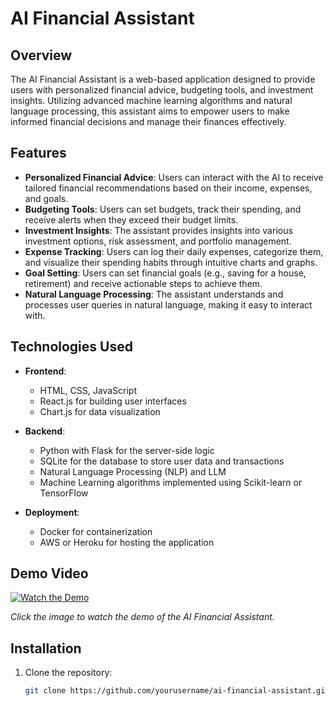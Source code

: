# AI Financial Assistant

## Overview

The AI Financial Assistant is a web-based application designed to provide users with personalized financial advice, budgeting tools, and investment insights. Utilizing advanced machine learning algorithms and natural language processing, this assistant aims to empower users to make informed financial decisions and manage their finances effectively.

## Features

- **Personalized Financial Advice**: Users can interact with the AI to receive tailored financial recommendations based on their income, expenses, and goals.
- **Budgeting Tools**: Users can set budgets, track their spending, and receive alerts when they exceed their budget limits.
- **Investment Insights**: The assistant provides insights into various investment options, risk assessment, and portfolio management.
- **Expense Tracking**: Users can log their daily expenses, categorize them, and visualize their spending habits through intuitive charts and graphs.
- **Goal Setting**: Users can set financial goals (e.g., saving for a house, retirement) and receive actionable steps to achieve them.
- **Natural Language Processing**: The assistant understands and processes user queries in natural language, making it easy to interact with.

## Technologies Used

- **Frontend**:
  - HTML, CSS, JavaScript
  - React.js for building user interfaces
  - Chart.js for data visualization

- **Backend**:
  - Python with Flask for the server-side logic
  - SQLite for the database to store user data and transactions
  - Natural Language Processing (NLP) and LLM
  - Machine Learning algorithms implemented using Scikit-learn or TensorFlow

- **Deployment**:
  - Docker for containerization
  - AWS or Heroku for hosting the application

## Demo Video

[![Watch the Demo]()](https://drive.google.com/file/d/1cp3FZ5-jDIf9FKPkZbqhvo_nI_0tppcH/view?usp=sharing)

*Click the image to watch the demo of the AI Financial Assistant.*

## Installation

1. Clone the repository:
   ```bash
   git clone https://github.com/yourusername/ai-financial-assistant.git
